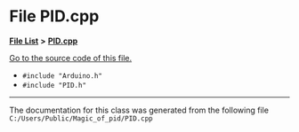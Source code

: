 
# File PID.cpp


[**File List**](files.md) **>** [**PID.cpp**](_p_i_d_8cpp.md)

[Go to the source code of this file.](_p_i_d_8cpp_source.md)



* `#include "Arduino.h"`
* `#include "PID.h"`
























------------------------------
The documentation for this class was generated from the following file `C:/Users/Public/Magic_of_pid/PID.cpp`